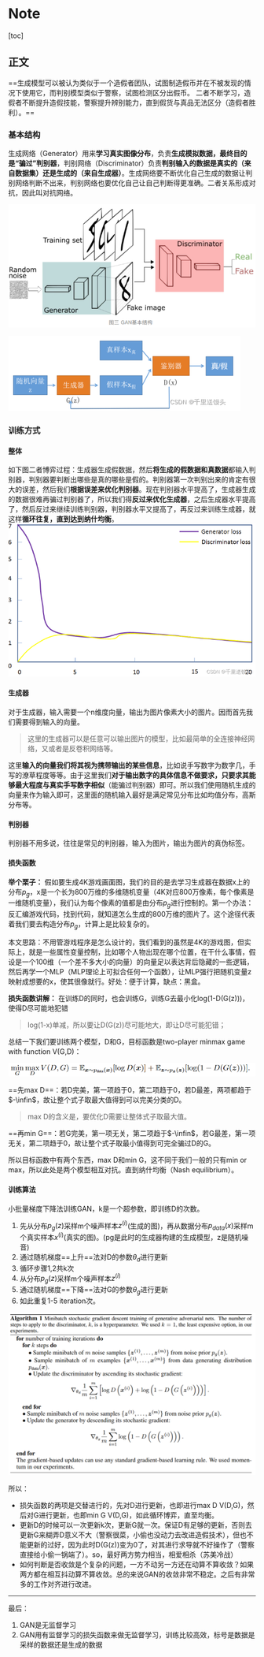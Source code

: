 # Note

[toc]

## 正文

==生成模型可以被认为类似于一个造假者团队，试图制造假币并在不被发现的情况下使用它，而判别模型类似于警察，试图检测区分出假币。
二者不断学习，造假者不断提升造假技能，警察提升辨别能力，直到假货与真品无法区分（造假者胜利）。==

### 基本结构

生成网络（Generator）用来**学习真实图像分布**，负责**生成模拟数据，最终目的是“骗过”判别器**，判别网络（Discriminator）负责**判别输入的数据是真实的（来自数据集）还是生成的（来自生成器）**。生成网络要不断优化自己生成的数据让判别网络判断不出来，判别网络也要优化自己让自己判断得更准确。二者关系形成对抗，因此叫对抗网络。

![图 5](../images/b85ce7628b42755f63ec5aa0b7bd0adc26772eac7de6100beaba72f74c9ec518.png)  

![图 2](../images/b5649f0d7d4035b5f6c6cb3edfa7b591f5e4750947f03d4d904316c3a6a24a28.png)  

### 训练方式

#### 整体

如下图二者博弈过程：生成器生成假数据，然后**将生成的假数据和真数据**都输入判别器，判别器要判断出哪些是真的哪些是假的。判别器第一次判别出来的肯定有很大的误差，然后我们**根据误差来优化判别器**。现在判别器水平提高了，生成器生成的数据很难再骗过判别器了，所以我们得**反过来优化生成器**，之后生成器水平提高了，然后反过来继续训练判别器，判别器水平又提高了，再反过来训练生成器，就这样**循环往复，直到达到纳什均衡**。
![图 4](../images/8a893b5fc1cc63fe02e87178d54edb667f043c60490e87d373342e57ed81c60b.png)  

#### 生成器

对于生成器，输入需要一个n维度向量，输出为图片像素大小的图片。因而首先我们需要得到输入的向量。
> 这里的生成器可以是任意可以输出图片的模型，比如最简单的全连接神经网络，又或者是反卷积网络等。

这里**输入的向量我们将其视为携带输出的某些信息**，比如说手写数字为数字几，手写的潦草程度等等。由于这里我们**对于输出数字的具体信息不做要求，只要求其能够最大程度与真实手写数字相似**（能骗过判别器）即可。所以我们使用随机生成的向量来作为输入即可，这里面的随机输入最好是满足常见分布比如均值分布，高斯分布等。

#### 判别器

判别器不用多说，往往是常见的判别器，输入为图片，输出为图片的真伪标签。

#### 损失函数

**举个栗子：**
假如要生成4K游戏画面图，我们的目的是去学习生成器在数据x上的分布$p_g$，x是一个长为800万维的多维随机变量（4K对应800万像素，每个像素是一维随机变量），我们认为每个像素的值都是由分布$p_g$进行控制的。第一个办法：反汇编游戏代码，找到代码，就知道怎么生成的800万维的图片了。这个途径代表着我们要去构造分布$p_g$，计算上是比较复杂的。

本文思路：不用管游戏程序是怎么设计的，我们看到的虽然是4K的游戏图，但实际上，就是一些属性变量控制，比如哪个人物出现在哪个位置，在干什么事情，假设是一个100维（一个差不多大小的向量）的向量足以表达背后隐藏的一些逻辑，然后再学一个MLP（MLP理论上可拟合任何一个函数），让MLP强行把随机变量z映射成想要的x，使其很像就行。好处：便于计算，缺点：黑盒。

**损失函数讲解：**
在训练D的同时，也会训练G，训练G去最小化log(1-D(G(z)))，使得D尽可能地犯错
> log(1-x)单减，所以要让D(G(z))尽可能地大，即让D尽可能犯错；

总结一下我们要训练两个模型，D和G，目标函数是two-player minmax game with function V(G,D)：

![图 2](../images/57baa53c015ffacf462a231d68d91e0e1b2b4be7376b23cca5559e20c220dcf9.png)  

==先max D==：若D完美，第一项趋于0，第二项趋于0，若D最差，两项都趋于$-\infin$，故让整个式子取最大值得到可以完美分类的D。
> max D的含义是，要优化D需要让整体式子取最大值。

==再min G==：若G完美，第一项无关，第二项趋于$-\infin$，若G最差，第一项无关，第二项趋于0，故让整个式子取最小值得到可完全骗过D的G。

所以目标函数中有两个东西，max D和min G，这不同于我们一般的只有min or max，所以此处是两个模型相互对抗。直到纳什均衡（Nash equilibrium）。

#### 训练算法

小批量梯度下降法训练GAN，k是一个超参数，即训练D的次数。

1. 先从分布$p_g(z)$采样m个噪声样本$z^{(i)}$(生成的图)，再从数据分布$p_{data}(x)$采样m个真实样本$x^{(i)}$(真实的图)。(pg是此时的生成器构建的生成模型，z是随机噪音)
2. 通过随机梯度==上升==法对D的参数$\theta_d$进行更新
3. 循环步骤1,2共k次
4. 从分布$p_g(z)$采样m个噪声样本$z^{(i)}$
5. 通过随机梯度==下降==法对G的参数$\theta_g$进行更新
6. 如此重复1-5 iteration次。

![图 3](../images/e328177c932efecee3432e7f661046b686cdca9f8a847f7e0052a4a1bef7b044.png)  

所以：

- 损失函数的两项是交替进行的，先对D进行更新，也即进行max D V(D,G)，然后对G进行更新，也即min G V(D,G)，如此循环博弈，直至均衡。
- 更新D的时候可以一次更新k次，更新G就一次。保证D有足够的更新，否则去更新G来糊弄D意义不大（警察很菜，小偷也没动力去改进造假技术），但也不能更新的过好，因为此时D(G(z))变为0了，对其进行求导就不好操作了（警察直接给小偷一锅端了）。so，最好两方势力相当，相爱相杀（苏美冷战）
- 如何判断是否收敛是个复杂的问题，一方不动另一方还在动算不算收敛？如果两方都在相互抖动算不算收敛。总的来说GAN的收敛非常不稳定。之后有非常多的工作对齐进行改进。

---

最后：

1. GAN是无监督学习
2. GAN用有监督学习的损失函数来做无监督学习，训练比较高效，标号是数据是采样的数据还是生成的数据
